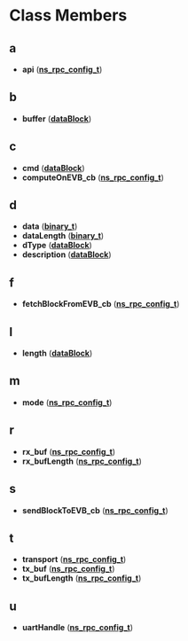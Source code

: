 
# Class Members



## a

* **api** ([**ns\_rpc\_config\_t**](structns__rpc__config__t.md))


## b

* **buffer** ([**dataBlock**](structdata_block.md))


## c

* **cmd** ([**dataBlock**](structdata_block.md))
* **computeOnEVB\_cb** ([**ns\_rpc\_config\_t**](structns__rpc__config__t.md))


## d

* **data** ([**binary\_t**](structbinary__t.md))
* **dataLength** ([**binary\_t**](structbinary__t.md))
* **dType** ([**dataBlock**](structdata_block.md))
* **description** ([**dataBlock**](structdata_block.md))


## f

* **fetchBlockFromEVB\_cb** ([**ns\_rpc\_config\_t**](structns__rpc__config__t.md))


## l

* **length** ([**dataBlock**](structdata_block.md))


## m

* **mode** ([**ns\_rpc\_config\_t**](structns__rpc__config__t.md))


## r

* **rx\_buf** ([**ns\_rpc\_config\_t**](structns__rpc__config__t.md))
* **rx\_bufLength** ([**ns\_rpc\_config\_t**](structns__rpc__config__t.md))


## s

* **sendBlockToEVB\_cb** ([**ns\_rpc\_config\_t**](structns__rpc__config__t.md))


## t

* **transport** ([**ns\_rpc\_config\_t**](structns__rpc__config__t.md))
* **tx\_buf** ([**ns\_rpc\_config\_t**](structns__rpc__config__t.md))
* **tx\_bufLength** ([**ns\_rpc\_config\_t**](structns__rpc__config__t.md))


## u

* **uartHandle** ([**ns\_rpc\_config\_t**](structns__rpc__config__t.md))




